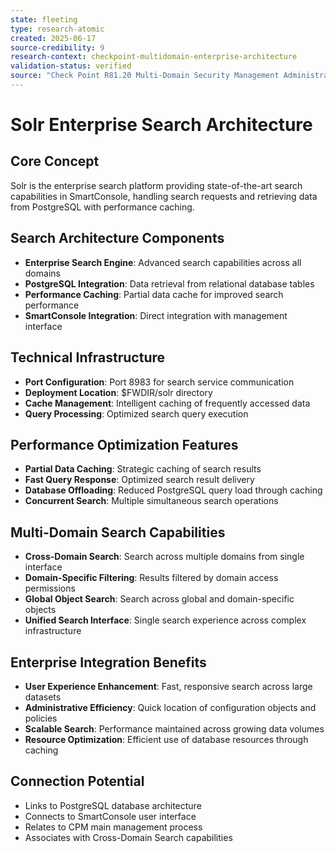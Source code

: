 ```yaml
---
state: fleeting
type: research-atomic
created: 2025-06-17
source-credibility: 9
research-context: checkpoint-multidomain-enterprise-architecture
validation-status: verified
source: "Check Point R81.20 Multi-Domain Security Management Administration Guide"
---
```


# Solr Enterprise Search Architecture

## Core Concept
Solr is the enterprise search platform providing state-of-the-art search capabilities in SmartConsole, handling search requests and retrieving data from PostgreSQL with performance caching.

## Search Architecture Components
- **Enterprise Search Engine**: Advanced search capabilities across all domains
- **PostgreSQL Integration**: Data retrieval from relational database tables
- **Performance Caching**: Partial data cache for improved search performance
- **SmartConsole Integration**: Direct integration with management interface

## Technical Infrastructure
- **Port Configuration**: Port 8983 for search service communication
- **Deployment Location**: $FWDIR/solr directory
- **Cache Management**: Intelligent caching of frequently accessed data
- **Query Processing**: Optimized search query execution

## Performance Optimization Features
- **Partial Data Caching**: Strategic caching of search results
- **Fast Query Response**: Optimized search result delivery
- **Database Offloading**: Reduced PostgreSQL query load through caching
- **Concurrent Search**: Multiple simultaneous search operations

## Multi-Domain Search Capabilities
- **Cross-Domain Search**: Search across multiple domains from single interface
- **Domain-Specific Filtering**: Results filtered by domain access permissions
- **Global Object Search**: Search across global and domain-specific objects
- **Unified Search Interface**: Single search experience across complex infrastructure

## Enterprise Integration Benefits
- **User Experience Enhancement**: Fast, responsive search across large datasets
- **Administrative Efficiency**: Quick location of configuration objects and policies
- **Scalable Search**: Performance maintained across growing data volumes
- **Resource Optimization**: Efficient use of database resources through caching

## Connection Potential
- Links to PostgreSQL database architecture
- Connects to SmartConsole user interface
- Relates to CPM main management process
- Associates with Cross-Domain Search capabilities
